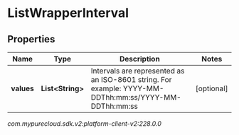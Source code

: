 # ListWrapperInterval


## Properties

| Name | Type | Description | Notes |
| ------------ | ------------- | ------------- | ------------- |
| **values** | **List&lt;String&gt;** | Intervals are represented as an ISO-8601 string. For example: YYYY-MM-DDThh:mm:ss/YYYY-MM-DDThh:mm:ss |  [optional] |




_com.mypurecloud.sdk.v2:platform-client-v2:228.0.0_
